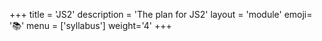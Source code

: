 +++
title = 'JS2'
description = 'The plan for JS2'
layout = 'module'
emoji= '📚'
menu = ['syllabus']
weight='4'
+++
